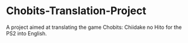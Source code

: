 # Chobits-Translation-Project
A project aimed at translating the game Chobits: Chiidake no Hito for the PS2 into English.
